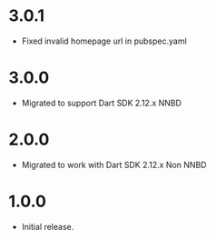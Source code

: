 # 3.0.1
* Fixed invalid homepage url in pubspec.yaml
# 3.0.0
* Migrated to support Dart SDK 2.12.x NNBD

# 2.0.0
* Migrated to work with Dart SDK 2.12.x Non NNBD

# 1.0.0
* Initial release.
